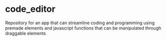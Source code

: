 # code_editor
Repository for an app that can streamline coding and programming using premade elements and javascript functions that can be manipulated through draggable elements
